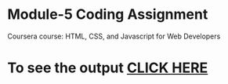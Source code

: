 
# Module-5 Coding Assignment

Coursera course: HTML, CSS, and Javascript for Web Developers

# To see the output [CLICK HERE](https://Ankitdas05.github.io/Coursera-HTML-CSS-and-JavaScript-for-Web-Developers/Assignments/module-5/index.html)

